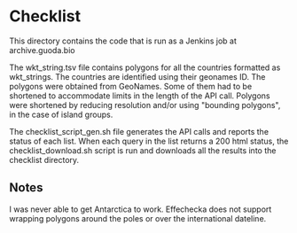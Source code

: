 # Checklist

This directory contains the code that is run as a Jenkins job at archive.guoda.bio

The wkt_string.tsv file contains polygons for all the countries formatted as wkt_strings. The countries are identified using their geonames ID. The polygons were obtained from GeoNames. Some of them had to be shortened to accommodate limits in the length of the API call. Polygons were shortened by reducing resolution and/or using "bounding polygons", in the case of island groups.

The checklist_script_gen.sh file generates the API calls and reports the status of each list. When each query in the list returns a 200 html status, the checklist_download.sh script is run and downloads all the results into the checklist directory.

## Notes
I was never able to get Antarctica to work. Effechecka does not support wrapping polygons around the poles or over the international dateline.
